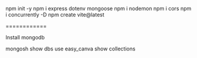 npm init -y
npm i express dotenv mongoose
npm i nodemon
npm i cors
npm i concurrently -D
npm create vite@latest

============

Install mongodb

mongosh
show dbs
use easy_canva
show collections
